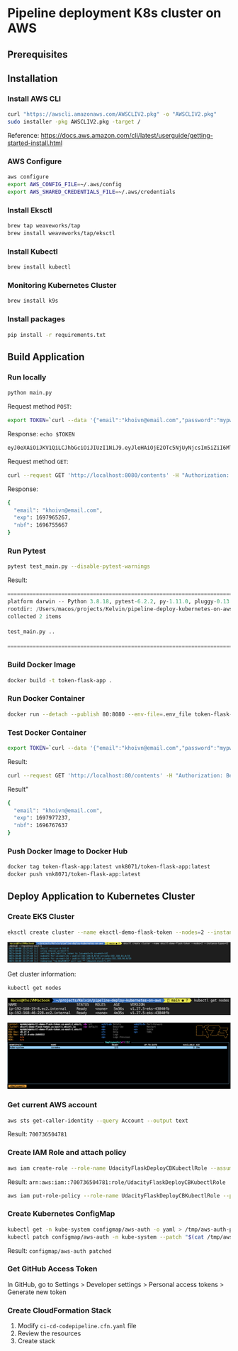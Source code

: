 # Pipeline deployment K8s cluster on AWS

## Prerequisites


## Installation
### Install AWS CLI
```bash
curl "https://awscli.amazonaws.com/AWSCLIV2.pkg" -o "AWSCLIV2.pkg"
sudo installer -pkg AWSCLIV2.pkg -target /
```
Reference: https://docs.aws.amazon.com/cli/latest/userguide/getting-started-install.html

### AWS Configure
```bash
aws configure
export AWS_CONFIG_FILE=~/.aws/config
export AWS_SHARED_CREDENTIALS_FILE=~/.aws/credentials
```

### Install Eksctl
```bash
brew tap weaveworks/tap
brew install weaveworks/tap/eksctl
```

### Install Kubectl
```bash
brew install kubectl
```

### Monitoring Kubernetes Cluster
```bash
brew install k9s
```

### Install packages
```bash
pip install -r requirements.txt
```

## Build Application
### Run locally
```bash
python main.py
```

Request method `POST`:
```bash
export TOKEN=`curl --data '{"email":"khoivn@email.com","password":"mypwd"}' --header "Content-Type: application/json" -X POST localhost:8080/auth  | jq -r '.token'`
```

Response: `echo $TOKEN`
```bash
eyJ0eXAiOiJKV1QiLCJhbGciOiJIUzI1NiJ9.eyJleHAiOjE2OTc5NjUyNjcsIm5iZiI6MTY5Njc1NTY2NywiZW1haWwiOiJraG9pdm5AZW1haWwuY29tIn0.hZr2RQqnroNdly_j9yRKpO7Z6yEwx7pNleFfB25IjHs
```

Request method `GET`:
```bash
curl --request GET 'http://localhost:8080/contents' -H "Authorization: Bearer ${TOKEN}" | jq .
```

Response:
```bash
{
  "email": "khoivn@email.com",
  "exp": 1697965267,
  "nbf": 1696755667
}
```

### Run Pytest
```bash
pytest test_main.py --disable-pytest-warnings
```

Result:
```python
=================================================================================== test session starts ====================================================================================
platform darwin -- Python 3.8.18, pytest-6.2.2, py-1.11.0, pluggy-0.13.1
rootdir: /Users/macos/projects/Kelvin/pipeline-deploy-kubernetes-on-aws
collected 2 items                                                                                                                                                                          

test_main.py ..                                                                                                                                                                      [100%]

============================================================================== 2 passed, 5 warnings in 0.22s ===============================================================================
```

### Build Docker Image
```bash
docker build -t token-flask-app .
```

### Run Docker Container
```bash
docker run --detach --publish 80:8080 --env-file=.env_file token-flask-app
```

### Test Docker Container
```bash
export TOKEN=`curl --data '{"email":"khoivn@email.com","password":"mypwd"}' --header "Content-Type: application/json" -X POST localhost:80/auth  | jq -r '.token'`
```

Result:
```bash
curl --request GET 'http://localhost:80/contents' -H "Authorization: Bearer ${TOKEN}" | jq .
```

Result"
```bash
{
  "email": "khoivn@email.com",
  "exp": 1697977237,
  "nbf": 1696767637
}
```

### Push Docker Image to Docker Hub
```bash
docker tag token-flask-app:latest vnk8071/token-flask-app:latest
docker push vnk8071/token-flask-app:latest
```

## Deploy Application to Kubernetes Cluster
### Create EKS Cluster
```bash
eksctl create cluster --name eksctl-demo-flask-token --nodes=2 --instance-types=t2.medium --region=us-east-1
```

![eksctl_create](images/eksctl_create.png)

Get cluster information:
```bash
kubectl get nodes
```
![get_nodes](images/get_nodes.png)

![k9s_deployment](images/k9s_deployment.png)

### Get current AWS account
```bash
aws sts get-caller-identity --query Account --output text 
```
Result: `700736504781`

### Create IAM Role and attach policy
```bash
aws iam create-role --role-name UdacityFlaskDeployCBKubectlRole --assume-role-policy-document file://trust.json --output text --query 'Role.Arn'
```

Result: `arn:aws:iam::700736504781:role/UdacityFlaskDeployCBKubectlRole`

```bash
aws iam put-role-policy --role-name UdacityFlaskDeployCBKubectlRole --policy-name eks-describe --policy-document file://iam-role-policy.json
```

### Create Kubernetes ConfigMap
```bash
kubectl get -n kube-system configmap/aws-auth -o yaml > /tmp/aws-auth-patch.yml
kubectl patch configmap/aws-auth -n kube-system --patch "$(cat /tmp/aws-auth-patch.yml)"
```

Result: `configmap/aws-auth patched`

### Get GitHub Access Token
In GitHub, go to Settings > Developer settings > Personal access tokens > Generate new token

### Create CloudFormation Stack
1. Modify `ci-cd-codepipeline.cfn.yaml` file
2. Review the resources
3. Create stack
